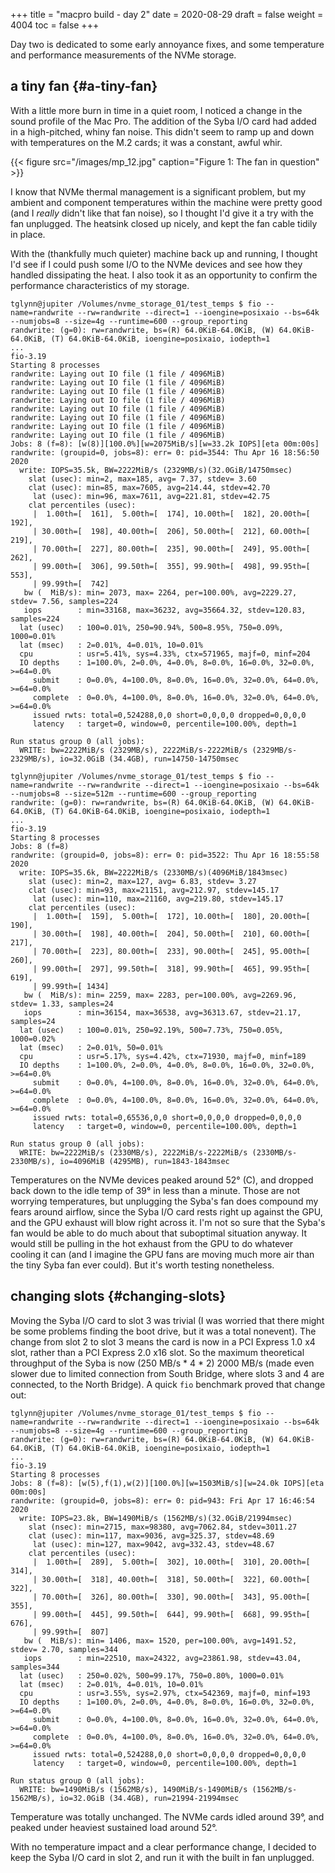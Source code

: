 +++
title = "macpro build - day 2"
date = 2020-08-29
draft = false
weight = 4004
toc = false
+++

Day two is dedicated to some early annoyance fixes, and some temperature and
performance measurements of the NVMe storage.


## a tiny fan {#a-tiny-fan}

With a little more burn in time in a quiet room, I noticed a change in the sound
profile of the Mac Pro.  The addition of the Syba I/O card had added in a
high-pitched, whiny fan noise.  This didn't seem to ramp up and down with
temperatures on the M.2 cards; it was a constant, awful whir.

{{< figure src="/images/mp_12.jpg" caption="Figure 1: The fan in question" >}}

I know that NVMe thermal management is a significant problem, but my ambient and
component temperatures within the machine were pretty good (and I _really_ didn't
like that fan noise), so I thought I'd give it a try with the fan unplugged.
The heatsink closed up nicely, and kept the fan cable tidily in place.

With the (thankfully much quieter) machine back up and running, I thought I'd
see if I could push some I/O to the NVMe devices and see how they handled
dissipating the heat.  I also took it as an opportunity to confirm the
performance characteristics of my storage.

```text
tglynn@jupiter /Volumes/nvme_storage_01/test_temps $ fio --name=randwrite --rw=randwrite --direct=1 --ioengine=posixaio --bs=64k --numjobs=8 --size=4g --runtime=600 --group_reporting
randwrite: (g=0): rw=randwrite, bs=(R) 64.0KiB-64.0KiB, (W) 64.0KiB-64.0KiB, (T) 64.0KiB-64.0KiB, ioengine=posixaio, iodepth=1
...
fio-3.19
Starting 8 processes
randwrite: Laying out IO file (1 file / 4096MiB)
randwrite: Laying out IO file (1 file / 4096MiB)
randwrite: Laying out IO file (1 file / 4096MiB)
randwrite: Laying out IO file (1 file / 4096MiB)
randwrite: Laying out IO file (1 file / 4096MiB)
randwrite: Laying out IO file (1 file / 4096MiB)
randwrite: Laying out IO file (1 file / 4096MiB)
randwrite: Laying out IO file (1 file / 4096MiB)
Jobs: 8 (f=8): [w(8)][100.0%][w=2075MiB/s][w=33.2k IOPS][eta 00m:00s]
randwrite: (groupid=0, jobs=8): err= 0: pid=3544: Thu Apr 16 18:56:50 2020
  write: IOPS=35.5k, BW=2222MiB/s (2329MB/s)(32.0GiB/14750msec)
    slat (usec): min=2, max=185, avg= 7.37, stdev= 3.60
    clat (usec): min=85, max=7605, avg=214.44, stdev=42.70
     lat (usec): min=96, max=7611, avg=221.81, stdev=42.75
    clat percentiles (usec):
     |  1.00th=[  161],  5.00th=[  174], 10.00th=[  182], 20.00th=[  192],
     | 30.00th=[  198], 40.00th=[  206], 50.00th=[  212], 60.00th=[  219],
     | 70.00th=[  227], 80.00th=[  235], 90.00th=[  249], 95.00th=[  262],
     | 99.00th=[  306], 99.50th=[  355], 99.90th=[  498], 99.95th=[  553],
     | 99.99th=[  742]
   bw (  MiB/s): min= 2073, max= 2264, per=100.00%, avg=2229.27, stdev= 7.56, samples=224
   iops        : min=33168, max=36232, avg=35664.32, stdev=120.83, samples=224
  lat (usec)   : 100=0.01%, 250=90.94%, 500=8.95%, 750=0.09%, 1000=0.01%
  lat (msec)   : 2=0.01%, 4=0.01%, 10=0.01%
  cpu          : usr=5.41%, sys=4.33%, ctx=571965, majf=0, minf=204
  IO depths    : 1=100.0%, 2=0.0%, 4=0.0%, 8=0.0%, 16=0.0%, 32=0.0%, >=64=0.0%
     submit    : 0=0.0%, 4=100.0%, 8=0.0%, 16=0.0%, 32=0.0%, 64=0.0%, >=64=0.0%
     complete  : 0=0.0%, 4=100.0%, 8=0.0%, 16=0.0%, 32=0.0%, 64=0.0%, >=64=0.0%
     issued rwts: total=0,524288,0,0 short=0,0,0,0 dropped=0,0,0,0
     latency   : target=0, window=0, percentile=100.00%, depth=1

Run status group 0 (all jobs):
  WRITE: bw=2222MiB/s (2329MB/s), 2222MiB/s-2222MiB/s (2329MB/s-2329MB/s), io=32.0GiB (34.4GB), run=14750-14750msec
```

```text
tglynn@jupiter /Volumes/nvme_storage_01/test_temps $ fio --name=randwrite --rw=randwrite --direct=1 --ioengine=posixaio --bs=64k --numjobs=8 --size=512m --runtime=600 --group_reporting
randwrite: (g=0): rw=randwrite, bs=(R) 64.0KiB-64.0KiB, (W) 64.0KiB-64.0KiB, (T) 64.0KiB-64.0KiB, ioengine=posixaio, iodepth=1
...
fio-3.19
Starting 8 processes
Jobs: 8 (f=8)
randwrite: (groupid=0, jobs=8): err= 0: pid=3522: Thu Apr 16 18:55:58 2020
  write: IOPS=35.6k, BW=2222MiB/s (2330MB/s)(4096MiB/1843msec)
    slat (usec): min=2, max=127, avg= 6.83, stdev= 3.27
    clat (usec): min=93, max=21151, avg=212.97, stdev=145.17
     lat (usec): min=110, max=21160, avg=219.80, stdev=145.17
    clat percentiles (usec):
     |  1.00th=[  159],  5.00th=[  172], 10.00th=[  180], 20.00th=[  190],
     | 30.00th=[  198], 40.00th=[  204], 50.00th=[  210], 60.00th=[  217],
     | 70.00th=[  223], 80.00th=[  233], 90.00th=[  245], 95.00th=[  260],
     | 99.00th=[  297], 99.50th=[  318], 99.90th=[  465], 99.95th=[  619],
     | 99.99th=[ 1434]
   bw (  MiB/s): min= 2259, max= 2283, per=100.00%, avg=2269.96, stdev= 1.33, samples=24
   iops        : min=36154, max=36538, avg=36313.67, stdev=21.17, samples=24
  lat (usec)   : 100=0.01%, 250=92.19%, 500=7.73%, 750=0.05%, 1000=0.02%
  lat (msec)   : 2=0.01%, 50=0.01%
  cpu          : usr=5.17%, sys=4.42%, ctx=71930, majf=0, minf=189
  IO depths    : 1=100.0%, 2=0.0%, 4=0.0%, 8=0.0%, 16=0.0%, 32=0.0%, >=64=0.0%
     submit    : 0=0.0%, 4=100.0%, 8=0.0%, 16=0.0%, 32=0.0%, 64=0.0%, >=64=0.0%
     complete  : 0=0.0%, 4=100.0%, 8=0.0%, 16=0.0%, 32=0.0%, 64=0.0%, >=64=0.0%
     issued rwts: total=0,65536,0,0 short=0,0,0,0 dropped=0,0,0,0
     latency   : target=0, window=0, percentile=100.00%, depth=1

Run status group 0 (all jobs):
  WRITE: bw=2222MiB/s (2330MB/s), 2222MiB/s-2222MiB/s (2330MB/s-2330MB/s), io=4096MiB (4295MB), run=1843-1843msec
```

Temperatures on the NVMe devices peaked around 52° (C), and dropped back down to
the idle temp of 39° in less than a minute. Those are not worrying temperatures,
but unplugging the Syba's fan does compound my fears around airflow, since the
Syba I/O card rests right up against the GPU, and the GPU exhaust will blow
right across it.  I'm not so sure that the Syba's fan would be able to do much about that
suboptimal situation anyway.  It would still be pulling in the hot exhaust from
the GPU to do whatever cooling it can (and I imagine the GPU fans are moving
much more air than the tiny Syba fan ever could).  But it's worth testing nonetheless.


## changing slots {#changing-slots}

Moving the Syba I/O card to slot 3 was trivial (I was worried that there might
be some problems finding the boot drive, but it was a total nonevent).  The
change from slot 2 to slot 3 means the card is now in a PCI Express 1.0 x4 slot,
rather than a PCI Express 2.0 x16 slot.  So the maximum theoretical throughput
of the Syba is now (250 MB/s \* 4 \* 2) 2000 MB/s (made even slower due to limited
connection from South Bridge, where slots 3 and 4 are connected, to the North
Bridge).  A quick `fio` benchmark proved that change out:

```text
tglynn@jupiter /Volumes/nvme_storage_01/test_temps $ fio --name=randwrite --rw=randwrite --direct=1 --ioengine=posixaio --bs=64k --numjobs=8 --size=4g --runtime=600 --group_reporting
randwrite: (g=0): rw=randwrite, bs=(R) 64.0KiB-64.0KiB, (W) 64.0KiB-64.0KiB, (T) 64.0KiB-64.0KiB, ioengine=posixaio, iodepth=1
...
fio-3.19
Starting 8 processes
Jobs: 8 (f=8): [w(5),f(1),w(2)][100.0%][w=1503MiB/s][w=24.0k IOPS][eta 00m:00s]
randwrite: (groupid=0, jobs=8): err= 0: pid=943: Fri Apr 17 16:46:54 2020
  write: IOPS=23.8k, BW=1490MiB/s (1562MB/s)(32.0GiB/21994msec)
    slat (nsec): min=2715, max=98380, avg=7062.84, stdev=3011.27
    clat (usec): min=117, max=9036, avg=325.37, stdev=48.69
     lat (usec): min=127, max=9042, avg=332.43, stdev=48.67
    clat percentiles (usec):
     |  1.00th=[  289],  5.00th=[  302], 10.00th=[  310], 20.00th=[  314],
     | 30.00th=[  318], 40.00th=[  318], 50.00th=[  322], 60.00th=[  322],
     | 70.00th=[  326], 80.00th=[  330], 90.00th=[  343], 95.00th=[  355],
     | 99.00th=[  445], 99.50th=[  644], 99.90th=[  668], 99.95th=[  676],
     | 99.99th=[  807]
   bw (  MiB/s): min= 1406, max= 1520, per=100.00%, avg=1491.52, stdev= 2.70, samples=344
   iops        : min=22510, max=24322, avg=23861.98, stdev=43.04, samples=344
  lat (usec)   : 250=0.02%, 500=99.17%, 750=0.80%, 1000=0.01%
  lat (msec)   : 2=0.01%, 4=0.01%, 10=0.01%
  cpu          : usr=3.55%, sys=2.97%, ctx=542369, majf=0, minf=193
  IO depths    : 1=100.0%, 2=0.0%, 4=0.0%, 8=0.0%, 16=0.0%, 32=0.0%, >=64=0.0%
     submit    : 0=0.0%, 4=100.0%, 8=0.0%, 16=0.0%, 32=0.0%, 64=0.0%, >=64=0.0%
     complete  : 0=0.0%, 4=100.0%, 8=0.0%, 16=0.0%, 32=0.0%, 64=0.0%, >=64=0.0%
     issued rwts: total=0,524288,0,0 short=0,0,0,0 dropped=0,0,0,0
     latency   : target=0, window=0, percentile=100.00%, depth=1

Run status group 0 (all jobs):
  WRITE: bw=1490MiB/s (1562MB/s), 1490MiB/s-1490MiB/s (1562MB/s-1562MB/s), io=32.0GiB (34.4GB), run=21994-21994msec
```

Temperature was totally unchanged.  The NVMe cards idled around 39°, and peaked
under heaviest sustained load around 52°.

With no temperature impact and a clear performance change, I decided to keep the
Syba I/O card in slot 2, and run it with the built in fan unplugged.
